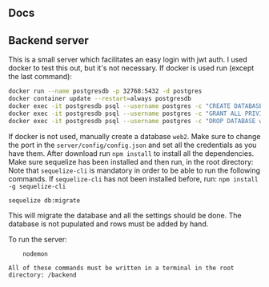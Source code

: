 ## Docs

## Backend server
This is a small server which facilitates an easy login with jwt auth.
I used docker to test this out, but it's not necessary. If docker is used run (except the last command):
```sh
docker run --name postgresdb -p 32768:5432 -d postgres
docker container update --restart=always postgresdb
docker exec -it postgresdb psql --username postgres -c "CREATE DATABASE web2 OWNER postgres;"
docker exec -it postgresdb psql --username postgres -c "GRANT ALL PRIVILEGES ON DATABASE web2 TO postgres;"
docker exec -it postgresdb psql --username postgres -c "DROP DATABASE web2"
```

If docker is not used, manually create a database `web2`. Make sure to change the port in the `server/config/config.json` and set all the credentials as you have them.
After download run `npm install` to install all the dependencies. Make sure sequelize has been installed and then run, in the root directory:
Note that `sequelize-cli` is mandatory in order to be able to run the following commands.
If `sequelize-cli` has not been installed before, run: `npm install -g sequelize-cli`
```sh
sequelize db:migrate
```
This will migrate the database and all the settings should be done. The database is not pupulated and rows must be added by hand.

To run the server:
```nashorn js
    nodemon
```

`All of these commands must be written in a terminal in the root directory: /backend`
